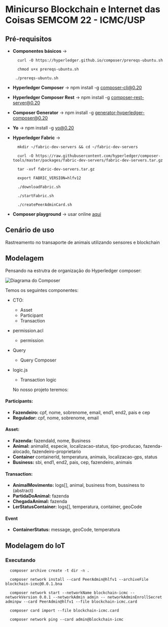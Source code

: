 # Minicurso Blockchain e Internet das Coisas SEMCOM 22 - ICMC/USP 


## Pré-requisitos

* **Componentes básicos** -> 
  ```
    curl -O https://hyperledger.github.io/composer/prereqs-ubuntu.sh
  ```
  ```
    chmod u+x prereqs-ubuntu.sh
   ```
   ```
    ./prereqs-ubuntu.sh
   ```
   
* **Hyperledger Composer** -> npm install -g composer-cli@0.20
* **Hyperledger Composer Rest** -> npm install -g composer-rest-server@0.20
* **Composer Generator** -> npm install -g generator-hyperledger-composer@0.20
* **Yo** -> npm install -g yo@0.20
* **Hyperledger Fabric** ->

  ```
    mkdir ~/fabric-dev-servers && cd ~/fabric-dev-servers
  ```

  ```
    curl -O https://raw.githubusercontent.com/hyperledger/composer-tools/master/packages/fabric-dev-servers/fabric-dev-servers.tar.gz
  ```

  ```
    tar -xvf fabric-dev-servers.tar.gz
  ```

  ```
    export FABRIC_VERSION=hlfv12
  ```

  ```
    ./downloadFabric.sh
  ```

  ```
    ./startFabric.sh
  ```

  ```
    ./createPeerAdminCard.sh
  ```

* **Composer playground** -> usar online [aqui](https://composer-playground.mybluemix.net/editor)

## Cenário de uso 

Rastreamento no transaporte de animais utilizando sensores e blockchain

## Modelagem 

Pensando na estrutra de organização do Hyperledger composer:

![Diagrama do Composer](https://hyperledger.github.io/composer/v0.19/assets/img/Composer-Diagram.svg)

Temos os seguintes componentes:

* CTO:
  - Asset
  - Participant
  - Transaction
* permission.acl
  - permission
* Query
  - Query Composer
* logic.js
  - Transaction logic
  
  No nosso projeto teremos:
  
 #### Participants:
 
- **Fazendeiro:**  cpf, nome, sobrenome, email, end1, end2, pais e cep  
- **Regulador:** cpf, nome, sobrenome, email

#### Asset:

- **Fazenda:** fazendaId, nome, Business
- **Animal:** animalId, especie, localizacao-status, tipo-producao, fazenda-alocado, fazendeiro-proprietario
- **Container** containerId, temperatura, animais, localizacao-gps, status
- **Business:** sbi, end1, end2, pais, cep, fazendeiro, animais

#### Transaction:

- **AnimalMovimento:** logs[], animal, business from, bussiness to (abstract)
- **PartidaDoAnimal:** fazenda
- **ChegadaAnimal:** fazenda
- **LerStatusContainer:** logs[], temperatura, container, geoCode

#### Event

- **ContainerStatus:** message, geoCode, temperatura



## Modelagem do IoT


### Executando 


  ```
    composer archive create -t dir -n .
  ```
  
  
```
  composer network install --card PeerAdmin@hlfv1 --archiveFile blockchain-icmc@0.0.1.bna
 ```

```
  composer network start --networkName blockchain-icmc --networkVersion 0.0.1 --networkAdmin admin -- networkAdminEnrollSecret adminpw --card PeerAdmin@hlfv1 --file blockchain-icmc.card
```

```
  composer card import --file blockchain-icmc.card
 ```
```
  composer network ping --card admin@blockchain-icmc
```

